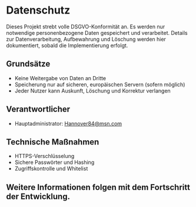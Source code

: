 # Datenschutz

Dieses Projekt strebt volle DSGVO-Konformität an. Es werden nur notwendige personenbezogene Daten gespeichert und verarbeitet. Details zur Datenverarbeitung, Aufbewahrung und Löschung werden hier dokumentiert, sobald die Implementierung erfolgt.

## Grundsätze
- Keine Weitergabe von Daten an Dritte
- Speicherung nur auf sicheren, europäischen Servern (sofern möglich)
- Jeder Nutzer kann Auskunft, Löschung und Korrektur verlangen

## Verantwortlicher
- Hauptadministrator: Hannover84@msn.com

## Technische Maßnahmen
- HTTPS-Verschlüsselung
- Sichere Passwörter und Hashing
- Zugriffskontrolle und Whitelist

## Weitere Informationen folgen mit dem Fortschritt der Entwicklung.
